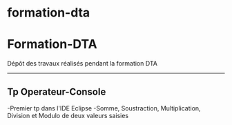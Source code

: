 # formation-dta

Formation-DTA
===================


Dépôt des travaux réalisés pendant la formation DTA

----------


Tp Operateur-Console
-------------

-Premier tp dans l'IDE Eclipse
-Somme, Soustraction, Multiplication, Division et Modulo de deux valeurs saisies

